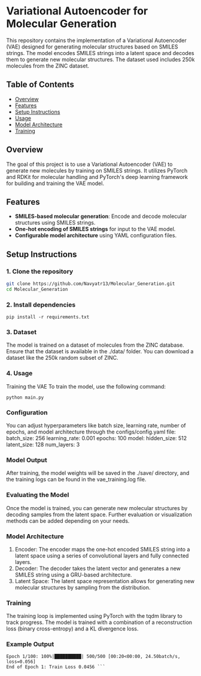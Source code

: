 # Variational Autoencoder for Molecular Generation

This repository contains the implementation of a Variational Autoencoder (VAE) designed for generating molecular structures based on SMILES strings. The model encodes SMILES strings into a latent space and decodes them to generate new molecular structures. The dataset used includes 250k molecules from the ZINC dataset.

## Table of Contents

- [Overview](#overview)
- [Features](#features)
- [Setup Instructions](#setup-instructions)
- [Usage](#usage)
- [Model Architecture](#model-architecture)
- [Training](#training)

## Overview

The goal of this project is to use a Variational Autoencoder (VAE) to generate new molecules by training on SMILES strings. It utilizes PyTorch and RDKit for molecular handling and PyTorch's deep learning framework for building and training the VAE model.

## Features

- **SMILES-based molecular generation**: Encode and decode molecular structures using SMILES strings.
- **One-hot encoding of SMILES strings** for input to the VAE model.
- **Configurable model architecture** using YAML configuration files.

## Setup Instructions

### 1. Clone the repository

```bash
git clone https://github.com/Navyatr13/Molecular_Generation.git
cd Molecular_Generation
```

### 2. Install dependencies

```commandline
pip install -r requirements.txt
```
### 3. Dataset
The model is trained on a dataset of molecules from the ZINC database. 
Ensure that the dataset is available in the ./data/ folder. 
You can download a dataset like the 250k random subset of ZINC.

### 4. Usage
Training the VAE
To train the model, use the following command:
```commandline
python main.py
```

###  Configuration
You can adjust hyperparameters like batch size, learning rate, number of epochs, and model architecture through the configs/config.yaml file:
    batch_size: 256 
    learning_rate: 0.001
    epochs: 100
    model:
        hidden_size: 512
        latent_size: 128
        num_layers: 3
### Model Output
After training, the model weights will be saved in the ./save/ directory, and the training logs can be found in the vae_training.log file.

### Evaluating the Model
Once the model is trained, you can generate new molecular structures by decoding samples from the latent space. Further evaluation or visualization methods can be added depending on your needs.

### Model Architecture
1. Encoder: The encoder maps the one-hot encoded SMILES string into a latent space using a series of convolutional layers and fully connected layers.
2. Decoder: The decoder takes the latent vector and generates a new SMILES string using a GRU-based architecture.
3. Latent Space: The latent space representation allows for generating new molecular structures by sampling from the distribution.
### Training
The training loop is implemented using PyTorch with the tqdm library to track progress. The model is trained with a combination of a reconstruction loss (binary cross-entropy) and a KL divergence loss.

### Example Output
```
Epoch 1/100: 100%|██████████| 500/500 [00:20<00:00, 24.50batch/s, loss=0.056]
End of Epoch 1: Train Loss 0.0456 ```